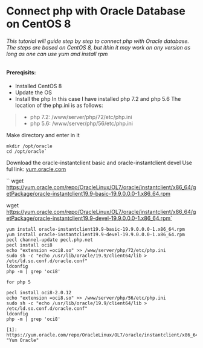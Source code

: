 # Connect php with Oracle Database on CentOS 8
###### This tutorial will guide step by step to connect php with Oracle database. The steps are based on CentOS 8, but ithin it may work on any version as long as one can use yum and install rpm
#### Prereqisits:
- Installed CentOS 8
- Update the OS
- Install the php
In this case I have installed php 7.2 and php 5.6
The location of the php.ini is as follows:
> - php 7.2: /www/server/php/72/etc/php.ini
> - php 5.6: /www/server/php/56/etc/php.ini

Make directory and enter in it
```
mkdir /opt/oracle
cd /opt/oracle`
```
Download the  oracle-instantclient basic and  oracle-instantclient devel
Use ful link: [yum.oracle.com](https://yum.oracle.com/repo/OracleLinux/OL7/oracle/instantclient/x86_64/getPackage/ "yum.oracle.com")

``
wget https://yum.oracle.com/repo/OracleLinux/OL7/oracle/instantclient/x86_64/getPackage/oracle-instantclient19.9-basic-19.9.0.0.0-1.x86_64.rpm

wget https://yum.oracle.com/repo/OracleLinux/OL7/oracle/instantclient/x86_64/getPackage/oracle-instantclient19.9-devel-19.9.0.0.0-1.x86_64.rpm`
```
yum install oracle-instantclient19.9-basic-19.9.0.0.0-1.x86_64.rpm
yum install oracle-instantclient19.9-devel-19.9.0.0.0-1.x86_64.rpm
pecl channel-update pecl.php.net
pecl install oci8
echo "extension =oci8.so" >> /www/server/php/72/etc/php.ini
sudo sh -c "echo /usr/lib/oracle/19.9/client64/lib > /etc/ld.so.conf.d/oracle.conf"
ldconfig
php -m | grep 'oci8'

for php 5

pecl install oci8-2.0.12
echo "extension =oci8.so" >> /www/server/php/56/etc/php.ini
sudo sh -c "echo /usr/lib/oracle/19.9/client64/lib > /etc/ld.so.conf.d/oracle.conf"
ldconfig
php -m | grep 'oci8'

[1]: https://yum.oracle.com/repo/OracleLinux/OL7/oracle/instantclient/x86_64/getPackage/ "Yum Oracle"
